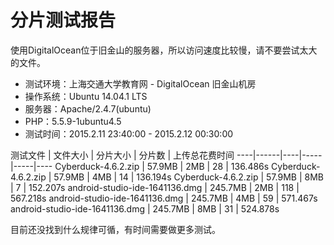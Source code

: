 # 分片测试报告

使用DigitalOcean位于旧金山的服务器，所以访问速度比较慢，请不要尝试太大的文件。

- 测试环境：上海交通大学教育网 - DigitalOcean 旧金山机房
- 操作系统：Ubuntu 14.04.1 LTS
- 服务器：Apache/2.4.7(ubuntu)
- PHP：5.5.9-1ubuntu4.5
- 测试时间：2015.2.11 23:40:00 - 2015.2.12 00:30:00

测试文件 | 文件大小 | 分片大小 | 分片数 | 上传总花费时间
----|------|----|-----|-----|----
Cyberduck-4.6.2.zip | 57.9MB  | 2MB | 28 | 136.486s
Cyberduck-4.6.2.zip | 57.9MB  | 4MB | 14 | 136.194s
Cyberduck-4.6.2.zip | 57.9MB  | 8MB | 7 | 152.207s
android-studio-ide-1641136.dmg | 245.7MB | 2MB | 118 | 567.218s
android-studio-ide-1641136.dmg | 245.7MB | 4MB | 59 | 571.467s
android-studio-ide-1641136.dmg | 245.7MB | 8MB | 31 | 524.878s

目前还没找到什么规律可循，有时间需要做更多测试。
